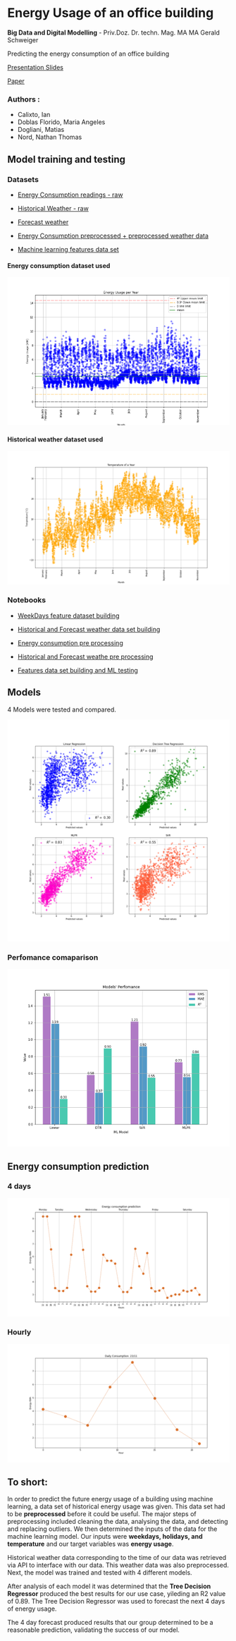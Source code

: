 # Energy Usage of an office building

**Big Data and Digital Modelling** - Priv.Doz. Dr. techn. Mag. MA MA Gerald Schweiger

Predicting the energy consumption of an office building

[Presentation Slides](https://github.com/matias-dogliani/energybuild/blob/master/Slides/Machine%20Learning%20-%20Energy%20Prediction.pptx.pdf)


[Paper](https://github.com/matias-dogliani/energybuild/blob/master/Energy_consumption_EI.pdf)

### Authors :

* Calixto, Ian
* Doblas Florido, Maria Angeles
* Dogliani, Matias
* Nord, Nathan Thomas

## Model training and testing 

### Datasets 

* [Energy Consumption readings - raw](https://github.com/matias-dogliani/energybuild/blob/master/DataSets/Raw_Building_energy_DataSet.xlsx)

* [Historical Weather - raw](https://github.com/matias-dogliani/energybuild/blob/master/DataSets/Raw_Weather_DataSet.csv)

* [Forecast weather](https://github.com/matias-dogliani/energybuild/blob/master/DataSets/Forecast_WeatherData.csv)

* [Energy Consumption preprocessed + preprocessed weather data](https://github.com/matias-dogliani/energybuild/blob/master/DataSets/PreProcessed_EnergyConsumption_WeatherData.csv)

* [Machine learning features data set](#)

#### Energy consumption dataset used 

![Energy consumption Preprocessed Plot](https://github.com/matias-dogliani/energybuild/blob/master/Imgs/DF_without_anomalies.png) 


#### Historical weather dataset used 

![Historical Weather Plot](https://github.com/matias-dogliani/energybuild/blob/master/Imgs/Weather_year.png)


### Notebooks 

* [WeekDays feature dataset building](https://github.com/matias-dogliani/energybuild/blob/master/Notebooks/DataSet_Days.ipynb)

* [Historical and Forecast weather data set building](https://github.com/matias-dogliani/energybuild/blob/master/Notebooks/DataSet_Weather.ipynb)

* [Energy consumption pre processing](https://github.com/matias-dogliani/energybuild/blob/master/Notebooks/PreProcess_EnergyConsumption.ipynb)

* [Historical and Forecast weathe pre processing](https://github.com/matias-dogliani/energybuild/blob/master/Notebooks/PreProcess_WeatherData.ipynb)

* [Features data set building and ML testing](https://github.com/matias-dogliani/energybuild/blob/master/Notebooks/Training_Testing_model.ipynb)

## Models

4 Models were tested and compared. 

![Models output](https://github.com/matias-dogliani/energybuild/blob/master/Imgs/ModelComp.png) 

### Perfomance comaparison

![Models perfomance analysis](https://github.com/matias-dogliani/energybuild/blob/master/Imgs/Model_perfomance.png)

## Energy consumption prediction 

### 4 days 

![4 days prediction](https://github.com/matias-dogliani/energybuild/blob/master/Imgs/Prediction_Energy_consumption_4days.png) 

### Hourly 

![hourly one day prediction](https://github.com/matias-dogliani/energybuild/blob/master/Imgs/Prediction_EnergyConsumption_daily23_11.png) 


## To short: 

In order to predict the future energy usage of a building using machine learning, a data set of historical energy usage was given. 
This data set had to be **preprocessed**  before it could be useful. The major steps of preprocessing included cleaning the data, analysing the data, and detecting and replacing outliers.
We then determined the inputs of the data for the machine learning model.
Our inputs were **weekdays, holidays, and temperature** and our target variables was **energy usage**. 

Historical weather data corresponding to the time of our data was retrieved via API to interface with our data. 
This weather data was also preprocessed. Next, the model was trained and tested with 4 different models. 

After analysis of each model it was determined that the **Tree Decision Regressor** produced the best results for our use case, yileding an R2 value of 0.89. 
The Tree Decision Regressor was used to forecast the next 4 days of energy usage. 


The 4 day forecast produced results that our group determined to be a reasonable prediction, validating the success of our model. 
